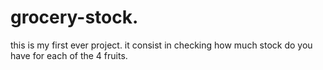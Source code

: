 # grocery-stock.
this is my first ever project. it consist in checking how much stock do you have for each of the 4 fruits.

